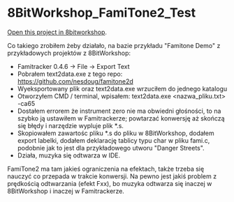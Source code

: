 8BitWorkshop_FamiTone2_Test
=====

[Open this project in 8bitworkshop](http://8bitworkshop.com/redir.html?platform=nes&githubURL=https%3A%2F%2Fgithub.com%2Fverteks16%2F8BitWorkshop_FamiTone2_Test&file=fami.c).

 Co takiego zrobiłem żeby działało, na bazie przykładu "Famitone Demo" z przykładowych projektów z 8BitWorkshop:
- Famitracker 0.4.6 -> File -> Export Text
- Pobrałem text2data.exe z tego repo: https://github.com/nesdoug/famitone2d
- Wyeksportowany plik oraz text2data.exe wrzuciłem do jednego katalogu
- Otworzyłem CMD / terminal,  wpisałem:
text2data.exe <nazwa_pliku.txt> -ca65
- Dostałem errorem że instrument zero nie ma obwiedni głośności, to na szybko ją ustawiłem w Famitrackerze; powtarzać konwersję aż skończą się błędy i narzędzie wypluje plik *.s.
- Skopiowałem zawartośc pliku *.s do pliku w 8BitWorkshop, dodałem export labelki, dodałem deklarację tablicy typu char w pliku fami.c, podobnie jak to jest dla przykładowego utworu "Danger Streets".
- Działa, muzyka się odtwarza w IDE.

FamiTone2 ma tam jakieś ograniczenia na efektach, także trzeba się nauczyć co przepada w trakcie konwersji. Na pewno jest jakiś problem z prędkością odtwarzania (efekt Fxx), bo muzyka odtwarza się inaczej w 8BitWorkshop i inaczej w Famitrackerze.
